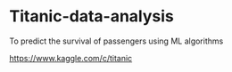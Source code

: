 # Titanic-data-analysis
To predict the survival of passengers using ML algorithms

https://www.kaggle.com/c/titanic
